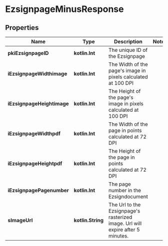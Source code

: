 
# EzsignpageMinusResponse

## Properties
Name | Type | Description | Notes
------------ | ------------- | ------------- | -------------
**pkiEzsignpageID** | **kotlin.Int** | The unique ID of the Ezsignpage | 
**iEzsignpageWidthimage** | **kotlin.Int** | The Width of the page&#39;s image in pixels calculated at 100 DPI | 
**iEzsignpageHeightimage** | **kotlin.Int** | The Height of the page&#39;s image in pixels calculated at 100 DPI | 
**iEzsignpageWidthpdf** | **kotlin.Int** | The Width of the page in points calculated at 72 DPI | 
**iEzsignpageHeightpdf** | **kotlin.Int** | The Height of the page in points calculated at 72 DPI | 
**iEzsignpagePagenumber** | **kotlin.Int** | The page number in the Ezsigndocument | 
**sImageUrl** | **kotlin.String** | The Url to the Ezsignpage&#39;s rasterized image.  Url will expire after 5 minutes. | 



